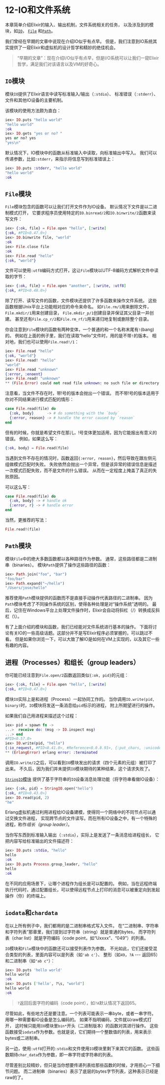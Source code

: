 12-IO和文件系统
======

本章简单介绍Elixir的输入、输出机制，文件系统相关的任务，
以及涉及到的模块，如[`IO`](http://elixir-lang.org/docs/stable/elixir/IO.html)，
[`File`](http://elixir-lang.org/docs/stable/elixir/File.html)
和[`Path`](http://elixir-lang.org/docs/stable/elixir/Path.html)。

我们曾经在早期的文章中说现在介绍IO似乎有点早。
但是，我们注意到IO系统其实提供了一窥Elixir和虚拟机的设计哲学和精妙的绝佳机会。

>“早期的文章”：现在介绍I/O似乎有点早，但是I/O系统可以让我们一窥Elixir哲学，满足我们对该语言以及VM的好奇心。

## `IO`模块

模块`IO`提供了Elixir语言中读写标准输入/输出（`:stdio`）、
标准错误（`:stderr`）、文件和其他IO设备的主要机制。

该模块的使用方法颇为直白：

```elixir
iex> IO.puts "hello world"
"hello world"
:ok
iex> IO.gets "yes or no? "
yes or no? yes
"yes\n"
```

默认情况下，IO模块中的函数从标准输入中读取，向标准输出中写入。
我们可以传递参数，比如```:stderr```，来指示将信息写到标准错误上：

```elixir
iex> IO.puts :stderr, "hello world"
"hello world"
:ok
```

## `File`模块

`File`模块包含的函数可以让我们打开文件作为IO设备。
默认情况下文件是以二进制模式打开，
它要求程序员使用特定的```IO.binread/2```和```IO.binwrite/2```函数来读写文件：

```elixir
iex> {:ok, file} = File.open "hello", [:write]
{:ok, #PID<0.47.0>}
iex> IO.binwrite file, "world"
:ok
iex> File.close file
:ok
iex> File.read "hello"
{:ok, "world"}
```

文件可以使用`:utf8`编码方式打开，这让`File`模块以UTF-8编码方式解析文件中读取的字节：

```elixir
iex> {:ok, file} = File.open "another", [:write, :utf8]
{:ok, #PID<0.48.0>}
```

除了打开、读写文件的函数，文件模块还提供了许多函数来操作文件系统。
这些函数根据Unix平台上功能相对应的命令来命名。
如`File.rm/1`用来删除文件，`File.mkdir/1`用来创建目录，
`File.mkdir_p/1`创建目录并保证其父目录一并创建。
甚至还有`File.cp_r/2`和`File.rm_rf/1`用来递归地复制或删除整个目录。

你会注意到`File`模块的函数有两种变体，一个普通的和一个名称末尾有`!`(bang)的。
例如在上面的例子里，我们在读取“hello”文件时，用的是不带`!`的版本。
相对地，我们也可以使用`File.read!/1`：

```elixir
iex> File.read "hello"
{:ok, "world"}
iex> File.read! "hello"
"world"
iex> File.read "unknown"
{:error, :enoent}
iex> File.read! "unknown"
** (File.Error) could not read file unknown: no such file or directory
```

注意看，当文件不存在时，带!号的版本会抛出一个错误。
而不带!号的版本适用于你对不同结果进行模式匹配的情形：

```elixir
case File.read(file) do
  {:ok, body}      -> # do something with the `body`
  {:error, reason} -> # handle the error caused by `reason`
end
```

但有的时候，你就是希望文件在那儿，!号变体更加适用，因为它能报出有意义的错误。
例如，如果这么写：

```elixir
{:ok, body} = File.read(file)
```

当遇到文件不存在的情况时，函数返回`{:error, reason}`，然后导致在跟左侧元组做模式匹配时失败。
失败依然会抛出一个异常，但是该异常的错误信息是描述一次模式匹配失败，而不是文件的什么错误。
从而在一定程度上掩盖了真正的失败原因。

可以这么写：

```elixir
case File.read(file) do
  {:ok, body} -> # handle ok
  {:error, r} -> # handle error
end
```

当然，更推荐的写法：

```elixir
File.read!(file)
```

## ```Path```模块

模块`File`中的绝大多数函数都以各种路径作为参数。
通常，这些路径都是二进制串（binaries）。
模块`Path`提供了操作这些路径的函数：

```elixir
iex> Path.join("foo", "bar")
"foo/bar"
iex> Path.expand("~/hello")
"/Users/jose/hello"
```

推荐使用`Path`模块提供的函数而不是直接手动操作代表路径的二进制串。
因为`Path`模块考虑了不同操作系统的区别，使得各种处理是对“操作系统”透明的。
最后，记住在Windows平台上处理文件操作时，Elixir会自动将斜杠（/）转换成反斜杠（\）。

有了上面介绍的模块和函数，我们已经能对文件系统进行基本的操作。
下面将讨论有关IO的一些高级话题。这部分并不是写Elixir程序必须掌握的，可以跳过不看。
但是如果你浏览一下，可以大致了解IO是如何在VM上实现的，以及其它一些有趣的内容。

## 进程（Processes）和组长（group leaders）

你可能已经注意到`File.open/2`函数返回类似`{:ok, pid}`的元组：

```elixir
iex> {:ok, file} = File.open "hello", [:write]
{:ok, #PID<0.47.0>}
```

模块`IO`实际上是和进程（Process）一起协同工作的。
当你调用`IO.write(pid, binary)`时，`IO`模块将发送一条消息给`pid`标示的进程，
附上所期望进行的操作。

如果我们自己用进程来描述这个过程：

```elixir
iex> pid = spawn fn ->
...>  receive do: (msg -> IO.inspect msg)
...> end
#PID<0.57.0>
iex> IO.write(pid, "hello")
{:io_request, #PID<0.41.0>, #Reference<0.0.8.91>, {:put_chars, :unicode, "hello"}}
** (ErlangError) erlang error: :terminated
```

调用`IO.write/2`之后，可以看到`IO`模块发出的请求（四个元素的元组）被打印了出来。
不久后，因为我们并未提供`IO`模块期待的某种结果，这个请求失败了。

[`StringIO`模块](http://elixir-lang.org/docs/stable/elixir/StringIO.html)
提供了基于字符串的`IO`设备消息处理功能（将字符串看做IO设备）：

```elixir
iex> {:ok, pid} = StringIO.open("hello")
{:ok, #PID<0.43.0>}
iex> IO.read(pid, 2)
"he"
```

Erlang虚拟机通过利用进程给IO设备建模，使得同一个网络中的不同节点可以通过交换文件进程，
实现跨节点的文件读写。而在所有IO设备之中，有一个特殊的进程，称作*组长（group leader）*。

当你写东西到标准输入输出（`:stdio`），实际上是发送了一条消息给进程组长，
它把内容写给标准输出的文件描述符：

```elixir
iex> IO.puts :stdio, "hello"
hello
:ok
iex> IO.puts Process.group_leader, "hello"
hello
:ok
```

在不同的应用场景下，让哪个进程作为组长是可以配置的。
例如，当在远程终端执行代码时，通过配置组长，可以使得远程节点上打印的消息可以被重定向到发起操作（你）的终端上。

## `iodata`和`chardata`

在以上所有例子中，我们都用的是二进制串格式写入文件。
在“二进制串、字符串和字符列表”那章里，我们提到过字符串（string）就是普通的bytes，
而字符列表（char list）就是字符编码（code point，如“Uxxxx”、“049”）的列表。

`IO`模块和`File`模块中的函数还可以接受列表作为参数。
不光如此，它们还接受混合类型的列表，里面内容可以是列表（如`'ab c'`）、
整形（如`49`，`?A` --- 返回65）和二进制串（如`"ab c"`）：

```elixir
iex> IO.puts 'hello world'
hello world
:ok
iex> IO.puts ['hello', ?\s, "world"]
hello world
:ok
```

>`?`返回后面字符的编码（code point），如`?A`默认情况下返回65。

尽管如此，有些地方还是要注意。一个列表可能表示一串byte，或者一串字符。
用哪一种需要看IO设备是怎么编码的。
如果不指明编码，文件就以raw模式打开，
这时候只能用`IO`模块里`bin*`开头（二进制版本）的函数对其进行操作。
这些函数接受`iodata`作为参数。也就是说，它们期待一个整数值的列表，用来表示bytes或二进制串。

另一边，使用`:utf8`打开的`:stdio`和文件使用`IO`模块里剩下来其它的函数。
这些函数期待`char_data`作为参数，即一串字符或字符串的列表。

尽管差别比较精妙，但只是当你想要传递列表给那些函数的时候，才用担心一下细节问题。
而二进制串（binaries）表示了底层的bytes字节列表，这种表示已经是raw的了。
